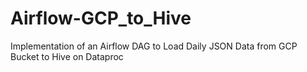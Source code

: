 # Airflow-GCP_to_Hive
Implementation of an Airflow DAG to Load Daily JSON Data from GCP Bucket to Hive on Dataproc
